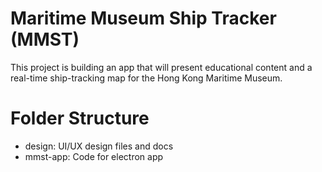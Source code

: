 # Maritime Museum Ship Tracker (MMST)
This project is building an app that will present educational content and a real-time ship-tracking map for the Hong Kong Maritime Museum.

# Folder Structure
- design: UI/UX design files and docs
- mmst-app: Code for electron app